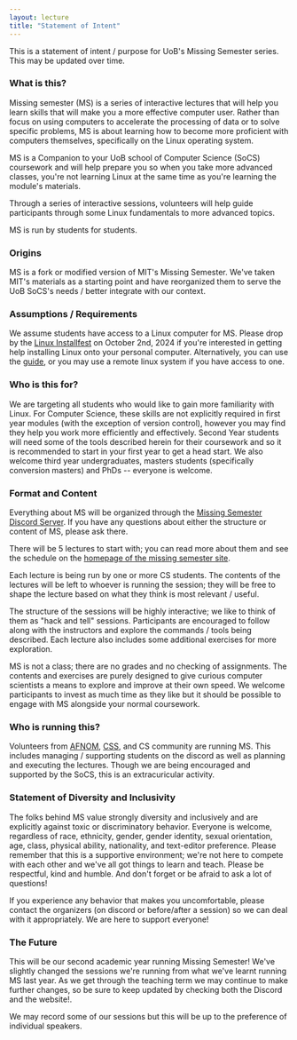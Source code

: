 ```yaml
---
layout: lecture
title: "Statement of Intent"
---
```


This is a statement of intent / purpose for UoB's Missing Semester series.  This may be updated over time.

### What is this?

Missing semester (MS) is a series of interactive lectures that will help you learn skills that will make you a more effective computer user.  Rather than focus on using computers to accelerate the processing of data or to solve specific problems, MS is about learning how to become more proficient with computers themselves, specifically on the Linux operating system.

MS is a Companion to your UoB school of Computer Science (SoCS) coursework and will help prepare you so when you take more advanced classes, you're not learning Linux at the same time as you're learning the module's materials.

Through a series of interactive sessions, volunteers will help guide participants through some Linux fundamentals to more advanced topics.

MS is run by students for students.

### Origins

MS is a fork or modified version of MIT's Missing Semester.  We've taken MIT's materials as a starting point and have reorganized them to serve the UoB SoCS's needs / better integrate with our context.

### Assumptions / Requirements

We assume students have access to a Linux computer for MS.  Please drop by the [Linux Installfest](https://linux.afnom.net) on October 2nd, 2024 if you're interested in getting help installing Linux onto your personal computer.  Alternatively, you can use the [guide](https://linux.afnom.net), or you may use a remote linux system if you have access to one.

### Who is this for?

We are targeting all students who would like to gain more familiarity with Linux.  For Computer Science, these skills are not explicitly required in first year modules (with the exception of version control), however you may find they help you work more efficiently and effectively.  Second Year students will need some of the tools described herein for their coursework and so it is recommended to start in your first year to get a head start.  We also welcome third year undergraduates, masters students (specifically conversion masters) and PhDs -- everyone is welcome.

### Format and Content

Everything about MS will be organized through the [Missing Semester Discord Server](https://discord.gg/jCWRjjA9gw).  If you have any questions about either the structure or content of MS, please ask there.

There will be 5 lectures to start with; you can read more about them and see the schedule on the [homepage of the missing semester site](https://missingsemester.afnom.net).

Each lecture is being run by one or more CS students.  The contents of the lectures will be left to whoever is running the session; they will be free to shape the lecture based on what they think is most relevant / useful.

The structure of the sessions will be highly interactive; we like to think of them as "hack and tell" sessions.  Participants are encouraged to follow along with the instructors and explore the commands / tools being described.  Each lecture also includes some additional exercises for more exploration.

MS is not a class; there are no grades and no checking of assignments.  The contents and exercises are purely designed to give curious computer scientists a means to explore and improve at their own speed.  We welcome participants to invest as much time as they like but it should be possible to engage with MS alongside your normal coursework.

### Who is running this?

Volunteers from [AFNOM](https://afnom.net), [CSS](https://cssbham.com/), and CS community are running MS.  This includes managing / supporting students on the discord as well as planning and executing the lectures.  Though we are being encouraged and supported by the SoCS, this is an extracuricular activity.

### Statement of Diversity and Inclusivity

The folks behind MS value strongly diversity and inclusively and are explicitly against toxic or discriminatory behavior.  Everyone is welcome, regardless of race, ethnicity, gender, gender identity, sexual orientation, age, class, physical ability, nationality, and text-editor preference.  Please remember that this is a supportive environment; we're not here to compete with each other and we've all got things to learn and teach.  Please be respectful, kind and humble.  And don't forget or be afraid to ask a lot of questions!

If you experience any behavior that makes you uncomfortable, please contact the organizers (on discord or before/after a session) so we can deal with it appropriately.  We are here to support everyone!

### The Future

This will be our second academic year running Missing Semester!  We've slightly changed the sessions we're running from what we've learnt running MS last year. As we get through the teaching term we may continue to make further changes, so be sure to keep updated by checking both the Discord and the website!.

We may record some of our sessions but this will be up to the preference of individual speakers.
